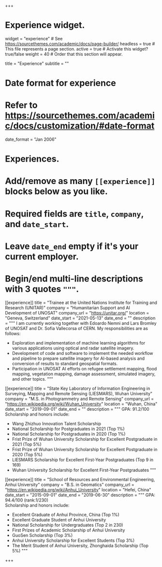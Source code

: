 +++
# Experience widget.
widget = "experience"  # See https://sourcethemes.com/academic/docs/page-builder/
headless = true  # This file represents a page section.
active = true  # Activate this widget? true/false
weight = 40  # Order that this section will appear.

title = "Experience"
subtitle = ""

# Date format for experience
#   Refer to https://sourcethemes.com/academic/docs/customization/#date-format
date_format = "Jan 2006"

# Experiences.
#   Add/remove as many `[[experience]]` blocks below as you like.
#   Required fields are `title`, `company`, and `date_start`.
#   Leave `date_end` empty if it's your current employer.
#   Begin/end multi-line descriptions with 3 quotes `"""`.
[[experience]]
  title = "Trainee at the United Nations Institute for Training and Research (UNITAR)"
  company = "Humanitarian Support and AI Development of UNOSAT"
  company_url = "https://unitar.org/"
  location = "Geneva, Switzerland"
  date_start = "2021-05-13"
  date_end = ""
  description = """
  I am currently working together with Edoardo Nemni and Lars Bromley of UNOSAT and Dr. Sofia Vallecorsa of CERN. My responsibilities are as follows:
  * Exploration and implementation of machine learning algorithms for various applications using optical and radar satellite imagery. 
  * Development of code and software to implement the needed workflow and pipeline to prepare satellite imagery for AI-based analysis and conversion of results to standard geospatial formats.
  * Participation in UNOSAT AI efforts on refugee settlement mapping, flood mapping, vegetation mapping, damage assessment, simulated imagery, and other topics.
  """

[[experience]]
  title = "State Key Laboratory of Information Engineering in Surveying, Mapping and Remote Sensing (LIESMARS), Wuhan University"
  company = "M.S. in Photogrammetry and Remote Sensing"
  company_url = "https://en.wikipedia.org/wiki/Wuhan_University"
  location = "Wuhan, China"
  date_start = "2019-09-01"
  date_end = ""
  description = """
  GPA: 91.2/100  
  Scholarship and honors include:
  * Wang Zhizhuo Innovation Talent Scholarship
  * National Scholarship for Postgraduates in 2021 (Top 1%)
  * National Scholarship for Postgraduates in 2020 (Top 1%)
  * Frist Prize of Wuhan University Scholarship for Excellent Postgraduate in 2021 (Top 5%)
  * Frist Prize of Wuhan University Scholarship for Excellent Postgraduate in 2020 (Top 5%)
  * LIESMARS Scholarship for Excellent First-Year Postgraduates (Top 9 in 169)
  * Wuhan University Scholarship for Excellent First-Year Postgraduates
  """

[[experience]]
  title = "School of Resources and Environmental Engineering, Anhui University"
  company = "B.S. in Geomatics"
  company_url = "https://en.wikipedia.org/wiki/Anhui_University"
  location = "Hefei, China"
  date_start = "2015-09-01"
  date_end = "2019-06-30"
  description = """
  GPA: 94.4/100 (rank:1/230)   
  Scholarship and honors include:
  * Excellent Graduate of Anhui Province, China (Top 1%)
  * Excellent Graduate Student of Anhui University  
  * National Scholarship for Undergraduates (Top 2 in 230)
  * First Prizes of Academic Scholarship of Anhui University
  * GuoSen Scholarship (Top 3%)
  * Anhui University Scholarship for Excellent Students (Top 3%)
  * The Merit Student of Anhui University, Zhonghaida Scholarship  (Top 5%)
  """

+++
